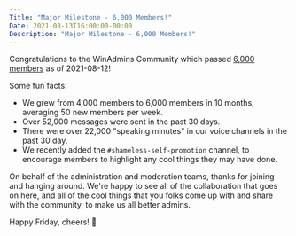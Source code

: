 ```yaml
---
Title: "Major Milestone - 6,000 Members!"
Date: 2021-08-13T16:00:00-00:00
Description: "Major Milestone - 6,000 Members!"
---
```


Congratulations to the WinAdmins Community which passed [6,000 members](/membercount-2021-08-12.png) as of 2021-08-12!

Some fun facts:

* We grew from 4,000 members to 6,000 members in 10 months, averaging 50 new members per week.
* Over 52,000 messages were sent in the past 30 days.
* There were over 22,000 "speaking minutes" in our voice channels in the past 30 day.
* We recently added the `#shameless-self-promotion` channel, to encourage members to highlight any cool things they may have done.

On behalf of the administration and moderation teams, thanks for joining and hanging around. We're happy to see all of the collaboration that goes on here, and all of the cool things that you folks come up with and share with the community, to make us all better admins.

Happy Friday, cheers! 🍺
